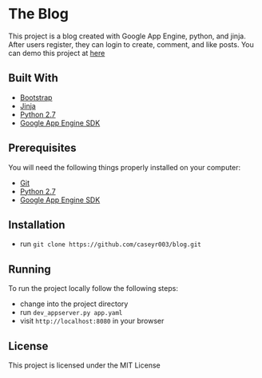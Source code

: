 # The Blog

This project is a blog created with Google App Engine, python, and jinja.
After users register, they can login to create, comment, and like posts.
You can demo this project at [here](http://bloggedin2.appspot.com/)

## Built With

* [Bootstrap](http://getbootstrap.com/)
* [Jinja](http://jinja.pocoo.org/)
* [Python 2.7](https://www.python.org/)
* [Google App Engine SDK](https://cloud.google.com/appengine/downloads)

## Prerequisites

You will need the following things properly installed on your computer:

* [Git](http://git-scm.com/)
* [Python 2.7](https://www.python.org/)
* [Google App Engine SDK](https://cloud.google.com/appengine/downloads)

## Installation

* run `git clone https://github.com/caseyr003/blog.git`

## Running

To run the project locally follow the following steps:

* change into the project directory
* run `dev_appserver.py app.yaml`
* visit `http://localhost:8080` in your browser

## License

This project is licensed under the MIT License
